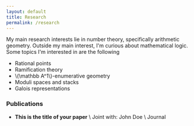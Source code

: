 ```yaml
---
layout: default
title: Research
permalink: /research
---
```


My main research interests lie in number theory, specifically arithmetic geometry. Outside my main interest, I'm curious about mathematical logic. Some topics I'm interested in are the following

- Rational points
- Ramification theory
- \\(\mathbb A^1\\)-enumerative geometry
- Moduli spaces and stacks
- Galois representations


### Publications
- **This is the title of your paper** \\
Joint with: John Doe  \\
Journal